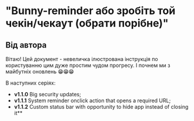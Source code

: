 # "Bunny-reminder або зробіть той чекін/чекаут (обрати порібне)"
## Від автора
Вітаю! 
Цей документ - невеличка ілюстрована інструкція по користуванню цим дуже простим чудом прогресу.
І почнем ми з майбутніх оновлень 😁😁😁

В наступних серіях: 
 - **v1.1.0** Big security updates;
 - **v1.1.1** System reminder onclick action that opens a required URL;
 - **v1.1.2** Custom status bar with opportunity to hide app instead of closing it**
